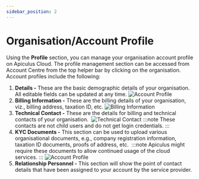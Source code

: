 ```yaml
---
sidebar_position: 2
---
```

# Organisation/Account Profile

Using the **Profile** section, you can manage your organisation account profile on Apiculus Cloud. The profile management section can be accessed from Account Centre from the top helper bar by clicking on the organisation. Account profiles include the following:

1. **Details -** These are the basic demographic details of your organisation. All editable fields can be updated at any time.
	![Account Profile](img/AccountProfile1.png)
2. **Billing Information -** These are the billing details of your organisation, viz., billing address, taxation ID, etc.
   ![Billing Information](img/BillingInformation.png)
3. **Technical Contact -** These are the details for billing and technical contacts of your organisation. 
   ![Technical Contact](img/TechnicalContact.png)
	:::note 
	These contacts are not child users and do not get login credentials.
	:::
4. **KYC Documents -** This section can be used to upload various organisational documents, e.g., company registration information, taxation ID documents, proofs of address, etc. 
	:::note 
	Apiculus might require these documents to allow continued usage of the cloud services.
	:::
	![Account Profile](img/AccountProfile2.png)
5. **Relationship Personnel -** This section will show the point of contact details that have been assigned to your account by the service provider.



